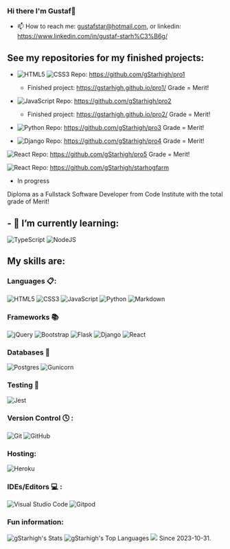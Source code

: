 ### Hi there I'm Gustaf👋

- 📫 How to reach me: gustafstar@hotmail.com, or linkedin: https://www.linkedin.com/in/gustaf-starh%C3%B6g/

## See my repositories for my finished projects:
- ![HTML5](https://img.shields.io/badge/html5-%23E34F26.svg?style=for-the-badge&logo=html5&logoColor=white) ![CSS3](https://img.shields.io/badge/css3-%231572B6.svg?style=for-the-badge&logo=css3&logoColor=white) Repo:
https://github.com/gStarhigh/pro1
  - Finished project:
https://gstarhigh.github.io/pro1/
Grade = Merit!

- ![JavaScript](https://img.shields.io/badge/javascript-%23323330.svg?style=for-the-badge&logo=javascript&logoColor=%23F7DF1E) Repo:
https://github.com/gStarhigh/pro2
  - Finished project:
https://gstarhigh.github.io/pro2/
Grade = Merit!

- ![Python](https://img.shields.io/badge/python-3670A0?style=for-the-badge&logo=python&logoColor=ffdd54) Repo:
https://github.com/gStarhigh/pro3
Grade = Merit!

- ![Django](https://img.shields.io/badge/django-%23092E20.svg?style=for-the-badge&logo=django&logoColor=white) Repo:
https://github.com/gStarhigh/pro4
Grade = Merit!

![React](https://img.shields.io/badge/react-%2320232a.svg?style=for-the-badge&logo=react&logoColor=%2361DAFB) Repo:
https://github.com/gStarhigh/pro5
Grade = Merit!

![React](https://img.shields.io/badge/react-%2320232a.svg?style=for-the-badge&logo=react&logoColor=%2361DAFB) Repo:
https://github.com/gStarhigh/starhogfarm
- In progress

Diploma as a Fullstack Software Developer from Code Institute with the total grade of Merit!

## - 🌱 I’m currently learning:
![TypeScript](https://img.shields.io/badge/typescript-%23007ACC.svg?style=for-the-badge&logo=typescript&logoColor=white)
![NodeJS](https://img.shields.io/badge/node.js-6DA55F?style=for-the-badge&logo=node.js&logoColor=white)

## My skills are:

### Languages 📋:
![HTML5](https://img.shields.io/badge/html5-%23E34F26.svg?style=for-the-badge&logo=html5&logoColor=white)
![CSS3](https://img.shields.io/badge/css3-%231572B6.svg?style=for-the-badge&logo=css3&logoColor=white)
![JavaScript](https://img.shields.io/badge/javascript-%23323330.svg?style=for-the-badge&logo=javascript&logoColor=%23F7DF1E)
![Python](https://img.shields.io/badge/python-3670A0?style=for-the-badge&logo=python&logoColor=ffdd54)
![Markdown](https://img.shields.io/badge/markdown-%23000000.svg?style=for-the-badge&logo=markdown&logoColor=white)

### Frameworks 📚
![jQuery](https://img.shields.io/badge/jquery-%230769AD.svg?style=for-the-badge&logo=jquery&logoColor=white)
![Bootstrap](https://img.shields.io/badge/bootstrap-%23563D7C.svg?style=for-the-badge&logo=bootstrap&logoColor=white)
![Flask](https://img.shields.io/badge/flask-%23000.svg?style=for-the-badge&logo=flask&logoColor=white)
![Django](https://img.shields.io/badge/django-%23092E20.svg?style=for-the-badge&logo=django&logoColor=white)
![React](https://img.shields.io/badge/react-%2320232a.svg?style=for-the-badge&logo=react&logoColor=%2361DAFB)

### Databases 💾 
![Postgres](https://img.shields.io/badge/postgres-%23316192.svg?style=for-the-badge&logo=postgresql&logoColor=white)
![Gunicorn](https://img.shields.io/badge/gunicorn-%298729.svg?style=for-the-badge&logo=gunicorn&logoColor=white)

### Testing 🧪 
![Jest](https://img.shields.io/badge/-jest-%23C21325?style=for-the-badge&logo=jest&logoColor=white)

### Version Control 🕓 :
![Git](https://img.shields.io/badge/git-%23F05033.svg?style=for-the-badge&logo=git&logoColor=white)
![GitHub](https://img.shields.io/badge/github-%23121011.svg?style=for-the-badge&logo=github&logoColor=white)


### Hosting:
![Heroku](https://img.shields.io/badge/heroku-%23430098.svg?style=for-the-badge&logo=heroku&logoColor=white)


### IDEs/Editors 💻 :
![Visual Studio Code](https://img.shields.io/badge/Visual%20Studio%20Code-0078d7.svg?style=for-the-badge&logo=visual-studio-code&logoColor=white)
![Gitpod](https://img.shields.io/badge/gitpod-f06611.svg?style=for-the-badge&logo=gitpod&logoColor=white)

### Fun information:
![gStarhigh's Stats](https://github-readme-stats.vercel.app/api?username=gStarhigh&theme=vue-dark&show_icons=true&hide_border=true&count_private=true)
![gStarhigh's Top Languages](https://github-readme-stats.vercel.app/api/top-langs/?username=gStarhigh&theme=vue-dark&show_icons=true&hide_border=true&layout=compact)
![](https://komarev.com/ghpvc/?username=gStarhigh&color=brightgreen) Since 2023-10-31.
